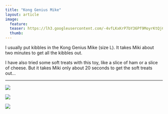```yaml
---
title: "Kong Genius Mike"
layout: article
image:
  feature:
  teaser: https://lh3.googleusercontent.com/-4vfLKxKrP7bY36Pf9MoyrKtQjCOgByHxnhKYlQYTfM=w245
  thumb:
---
```


I usually put kibbles in the Kong Genius Mike (size L). It takes Miki about two minutes to get all the kibbles out.

I have also tried some soft treats with this toy, like a slice of ham or a slice of cheese. But it takes Miki only about 20 seconds to get the soft treats out…

---

[![](https://lh3.googleusercontent.com/Q-QRvfnhaNdLsgFLaJ4wDr8eqC6RRFZx3HUKWwZ_3fw=w800)](https://lh3.googleusercontent.com/Q-QRvfnhaNdLsgFLaJ4wDr8eqC6RRFZx3HUKWwZ_3fw=s0)

[![](https://lh3.googleusercontent.com/7zj0FX1wjk-z_LckN4LPwfI9aG-h3sVwjpgZlYanpHo=w800)](https://lh3.googleusercontent.com/7zj0FX1wjk-z_LckN4LPwfI9aG-h3sVwjpgZlYanpHo=s0)

[![](https://lh3.googleusercontent.com/HfM_xSVUSElJj19aHBoKcFqIjefYG1JBK16R_pdXtnw=w800)](https://lh3.googleusercontent.com/HfM_xSVUSElJj19aHBoKcFqIjefYG1JBK16R_pdXtnw=s0)
